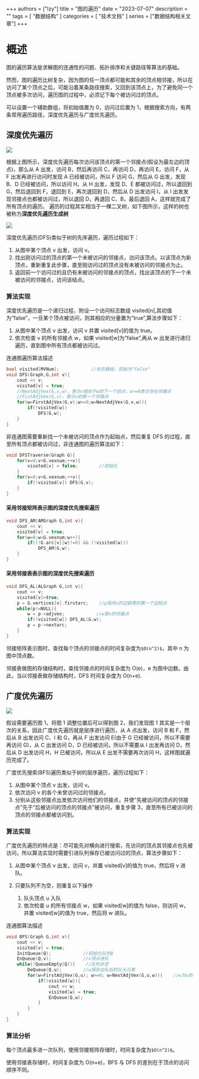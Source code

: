 
+++
authors = ["lzy"]
title = "图的遍历"
date = "2023-07-07"
description = ""
tags = [
    "数据结构"
]
categories = [
    "技术文档"
]
series = ["数据结构相关文章"]
+++

# 概述

图的遍历算法是求解图的连通性的问题、拓扑排序和关键路径等算法的基础。

然而，图的遍历比树复杂，因为图的任一顶点都可能和其余的顶点相邻接，所以在访问了某个顶点之后，可能沿着某条路径搜索，又回到该顶点上，为了避免同一个顶点被多次访问，遍历图的过程中，必须记下每个被访问过的顶点。

可以设置一个辅助数组，将初始值置为 0，访问过后置为 1，根据搜索方向，有两条常用遍历路径，深度优先遍历与广度优先遍历。

## 深度优先遍历

![](../static/KaONbqhtioYCIcxaQHncQZYMnih.png)

根据上图所示，深度优先遍历每次访问该顶点的第一个邻接点(假设为最左边的顶点)，那么从 A 出发，访问 B，然后再访问 C，再访问 D，再访问 E，访问 F，从 F 出发再进行访问时发现 A 已经被访问，所以 F 访问 G，然后从 G 出发，发现 B、D 已经被访问，所以访问 H，从 H 出发，发现 D、E 都被访问过，所以退回到 G，然后退回到 F，退回到 E，再次退回到 D，然后从 D 出发访问 I，从 I 出发发现邻接点也都被访问过，所以退回 D，再退回 C、B，最后退回 A，这样就完成了所有顶点的遍历。
遍历的过程其实相当于一棵二叉树，如下图所示，这样的树也被称为**深度优先遍历生成树**

![](../static/G6QzbFEuSojv1axHIfMctBCZnNg.png)

深度优先遍历(DFS)类似于树的先序遍历，遍历过程如下：

1. 从图中某个顶点 v 出发，访问 v。
2. 找出刚访问过的顶点的第一个未被访问的邻接点，访问该顶点。以该顶点为新顶点，重新重复此步骤，直至刚访问过的顶点没有未被访问的邻接点为止。
3. 返回前一个访问过的且仍有未被访问的邻接点的顶点，找出该顶点的下一个未被访问的邻接点，访问该结点。

### 算法实现

深度优先遍历是一个递归过程，附设一个访问标志数组 visited[n],其初值为”false”，一旦某个顶点被访问，则其相应的分量置为”true”,算法步骤如下：

1. 从图中某个顶点 v 出发，访问 v 并置 visited[v]的值为 true。
2. 依次检查 v 的所有邻接点 w，如果 visited[w]为”false”,再从 w 出发进行递归遍历，直到图中所有顶点都被访问过。

连通图遍历算法描述

```c
bool visited[MVNum];            //标志数组，初始为"false"
void DFS(Graph,G,int v){
    cout << v;
    visited[v] = true;
    //NextAdjVex(G,v,w)，表示v相对于w的下一个结点，w>=0表示存在邻接点
    //FistAdjVex(G,v)，表示v的第一个邻接点
    for(w=FirstAdjVex(G,v);w>=0;w=NextAdjVex(G,v,w)){
        if(!visited[w])
            DFS(G,w);
    }
}
```

非连通图需要重新找一个未被访问的顶点作为起始点，然后重复 DFS 的过程，直至所有顶点都被访问过，非连通图的遍历算法如下：

```c
void DFSTraverse(Graph G){
    for(v=0;v<G.vexnum;++v){
        visoted[v] = false;        //初始化
    }
    for(v=0;v<G.vexnum;++v){
        if(!visited[v]) DFS(G,v);
    }
}
```

#### 采用邻接矩阵表示图的深度优先搜索遍历

```c
void DFS_AM(AMGraph G,int v){
    cout << v;
    visited[v] = true;
    for(w=0;w<G.vexnum;w++){
        if((!G.arc[v][w]!=0) && (!visited[w]))
            DFS_AM(G,w);
    }
}
```

#### 采用邻接表表示图的深度优先搜索遍历

```c
void DFS_AL(ALGraph G,int v){
    cout << v;
    visited[v]=true;
    p = G.vertices[v].firstarc;    //p指向v的边链表的第一个边结点
    while(p!=NULL){
        w = p->adjvex;            //w是v的邻接点
        if(!visited[w]) DFS_AL(G,w);
        p = p->nextarc;
    }
}
```

邻接矩阵表示图时，查找每个顶点的邻接点的时间复杂度为`$O(n^2)$`，其中 n 为图中顶点数。

邻接表做图的存储结构时，查找邻接点的时间复杂度为 O(e)，e 为图中边数。由此，当以邻接表做存储结构时，DFS 时间复杂度为 O(n+e).

## 广度优先遍历

![](../static/IKVbbkiSjol8oPxoV8ncwmvBnLf.png)

假设需要遍历图 1，将图 1 调整位置后可以得到图 2，我们发现图 1 其实是一个层次的关系，因此广度优先遍历就是层序进行遍历，从 A 点出发，访问 B 和 F，然后从 B 出发访问 C、I 和 G，再从 F 出发访问 E(由于 G 已经被访问，所以不需要再访问 G)，从 C 出发访问 D，D 已经被访问，所以不需要从 I 出发再访问 D，然后从 D 出发访问 H，H 已被访问，所以从 E 出发不需要再次访问 H，这样图就遍历完成了。

广度优先搜索(BFS)遍历类似于树的层序遍历，遍历过程如下：

1. 从图中某个顶点 v 出发，访问 v。
2. 依次访问 v 的各个未曾访问过的邻接点。
3. 分别从这些邻接点出发依次访问他们的邻接点，并使”先被访问的顶点的邻接点”先于”后被访问的顶点的邻接点”被访问，重复步骤 3，直至所有已被访问的顶点的邻接点都被访问到。

### 算法实现

广度优先遍历的特点是：尽可能先对横向进行搜索，先访问的顶点其邻接点也先被访问，所以算法实现时需要引进队列保存已被访问过的顶点，算法步骤如下：

1. 从图中某个顶点 v 出发，访问 v，并置 visited[v]的值为 true，然后将 v 进队。
2. 只要队列不为空，则重复以下操作

   1. 队头顶点 u 入队
   2. 依次检查 u 的所有邻接点 w，如果 visited[w]的值为 false，则访问 w，并置 visited[w]的值为 true，然后将 w 进队。

连通图算法描述

```c
void BFS(Graph G,int v){
    cout << v;
    visited[v] = true;
    InitQueue(Q);            //初始化队列Q
    EnQueue(Q,v);            //v顶点进队
    while(!QueueEmpty(Q)){    //队列非空
        DeQueue(Q,u);        //u保存出队后的队头元素
        for(w=FirstAdjVex(G,u); w>=0; w=NextAdjVex(G,u,w)){    //w为u的邻接点
            if(!visited[w]){
                cout << w;
                visited[w] = true;
                EnQueue(Q,w);
            }
        }
    }
}
```

### 算法分析

每个顶点最多进一次队列，使用邻接矩阵存储时，时间复杂度为`$O(n^2)$`。

使用邻接表存储时，时间复杂度为 O(n+e)，BFS 与 DFS 的差别在于顶点的访问顺序不同。
